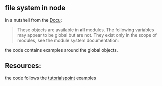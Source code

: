 ## file system in node
In a nutshell from the [Docu](https://nodejs.org/api/globals.html):
>These objects are available in **all** modules. The following variables may appear to be global but are not. They exist only in the scope of modules, see the module system documentation:



the code contains examples around the global objects.


## Resources:
the code follows the [tutorialspoint](https://www.tutorialspoint.com/nodejs/nodejs_global_objects.htm) examples 
